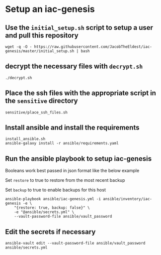 # Setup an iac-genesis 

## Use the `initial_setup.sh` script to setup a user and pull this repository
```
wget -q -O - https://raw.githubusercontent.com/JacobTheEldest/iac-genesis/master/initial_setup.sh | bash
```

## decrypt the necessary files with `decrypt.sh`
```
./decrypt.sh
```

## Place the ssh files with the appropriate script in the `sensitive` directory
```
sensitive/place_ssh_files.sh
```

## Install ansible and install the requirements
```
install_ansible.sh
ansible-galaxy install -r ansible/requirements.yaml
```

## Run the ansible playbook to setup iac-genesis
Booleans work best passed in json format like the below example

Set `restore` to true to restore from the most recent backup

Set `backup` to true to enable backups for this host

```
ansible-playbook ansible/iac-genesis.yml -i ansible/inventory/iac-genesis -e \
    "{restore: true, backup: false}" \
    -e "@ansible/secrets.yml" \
    --vault-password-file ansible/vault_password
```

## Edit the secrets if necessary
```
ansible-vault edit --vault-password-file ansible/vault_password ansible/secrets.yml
```
